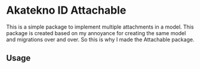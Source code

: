 # Akatekno ID Attachable

This is a simple package to implement multiple attachments in a model. This package is created based on my annoyance for creating the same model and migrations over and over. So this is why I made the Attachable package.


## Usage

